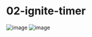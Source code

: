 # 02-ignite-timer
![image](https://user-images.githubusercontent.com/6579736/200732135-054b3384-e9a8-4c3d-aaa8-53ed60f18103.png)
![image](https://user-images.githubusercontent.com/6579736/200732157-49dff002-2aed-4494-9627-a0268654adec.png)
